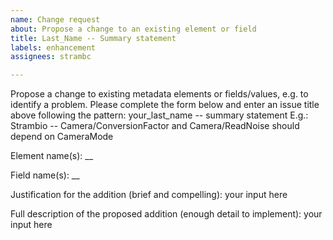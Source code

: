 ```yaml
---
name: Change request
about: Propose a change to an existing element or field
title: Last_Name -- Summary statement
labels: enhancement
assignees: strambc

---
```


Propose a change to existing metadata elements or fields/values, e.g. to identify a problem.
Please complete the form below and enter an issue title above following the pattern:
your_last_name -- summary statement
E.g.: Strambio -- Camera/ConversionFactor and Camera/ReadNoise should depend on CameraMode

Element name(s): __

Field name(s): __

Justification for the addition (brief and compelling):
your input here

Full description of the proposed addition (enough detail to implement):
your input here
